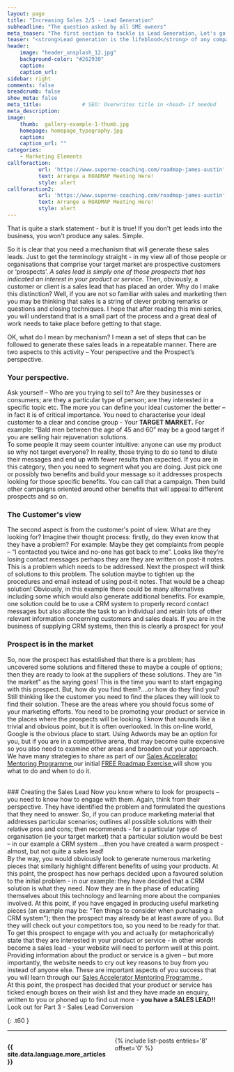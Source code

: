 ```yaml
---
layout: page
title: "Increasing Sales 2/5 - Lead Generation"
subheadline: "The question asked by all SME owners"
meta_teaser: "The first section to tackle is Lead Generation, Let's go..."
teaser: "<strong>Lead generation is the lifeblood</strong> of any company.  <u>No leads = No Sales!</u>"
header:
    image: "header_unsplash_12.jpg"
    background-color: "#262930"
    caption:
    caption_url:
sidebar: right
comments: false
breadcrumb: false
show_meta: false
meta_title:             # SEO: Overwrites title in <head> if needed
meta_description:      
image:
    thumb:  gallery-example-1-thumb.jpg
    homepage: homepage_typography.jpg
    caption:
    caption_url: ""
categories:
    - Marketing Elements
callforaction:
          url: 'https://www.superne-coaching.com/roadmap-james-austin'
          text: Arrange a ROADMAP Meeting Here!
          style: alert
callforaction2:
          url: 'https://www.superne-coaching.com/roadmap-james-austin'
          text: Arrange a ROADMAP Meeting Here!
          style: alert
---
```


That is quite a stark statement - but it is true!  If you don't get leads into the business, you won't produce any sales. Simple.<br>

So it is clear that you need a mechanism that will generate these sales leads.  Just to get the terminology straight - in my view all of those people or organisations that comprise your target market are prospective customers or ‘prospects’.  <i>A sales lead is simply one of those prospects that has indicated an interest in your product or service.</i>  Then, obviously, a customer or client is a sales lead that has placed an order.  Why do I make this distinction? Well, if you are not so familiar with sales and marketing then you may be thinking that sales is a string of clever probing remarks or questions and closing techniques.  I hope that after reading this mini series, you will understand that is a small part of the process and a great deal of work needs to take place before getting to that stage.

OK, what do I mean by mechanism? I mean a set of steps that can be followed to generate these sales leads in a repeatable manner.  There are two aspects to this activity – Your perspective and the Prospect’s perspective.<br>  
### Your perspective.  
Ask yourself – Who are you trying to sell to?  Are they businesses or consumers; are they a particular type of person; are they interested in a specific topic etc.  The more you can define your ideal customer the better – in fact it is of critical importance. You need to characterise your ideal customer to a clear and concise group - Your <strong>TARGET MARKET.</strong>  For example: “Bald men between the age of 45 and 60” may be a good target if you are selling hair rejuvenation solutions.<br>
To some people it may seem counter intuitive: anyone can use my product so why not target everyone? In reality, those trying to do so tend to dilute their messages and end up with fewer results than expected.  If you are in this category, then you need to segment what you are doing. Just pick one or possibly two benefits and build your message so it addresses prospects looking for those specific benefits.  You can call that a campaign.  Then build other campaigns oriented around other benefits that will appeal to different prospects and so on.
### The Customer's view
The second aspect is from the customer's point of view.  What are they looking for?  Imagine their thought process: firstly, do they even know that they have a problem?  For example: Maybe they get complaints from people – “I contacted you twice and no-one has got back to me”.  Looks like they’re losing contact messages perhaps they are they are written on post-it notes. This is a problem which needs to be addressed.  Next the prospect will think of solutions to this problem.  The solution maybe to tighten up the procedures and email instead of using post-it notes.  That would be a cheap solution! Obviously, in this example there could be many alternatives including some which would also generate additional benefits.  For example, one solution could be to use a CRM system to properly record contact messages but also allocate the task to an individual and retain lots of other relevant information concerning customers and sales deals.  If you are in the business of supplying CRM systems, then this is clearly a prospect for you!
### Prospect is in the market
<p>So, now the prospect has established that there is a problem; has uncovered some solutions and filtered these to maybe a couple of options; then they are ready to look at the suppliers of these solutions. They are "in the market" as the saying goes! This is the time you want to start engaging with this prospect. But, how do you find them?....or how do they find you?<br>Still thinking like the customer you need to find the places they will look to find their solution.  These are the areas where you should focus some of your marketing efforts. You need to be promoting your product or service in the places where the prospects will be looking.  I know that sounds like a trivial and obvious point, but it is often overlooked. In this on-line world, Google is the obvious place to start.  Using Adwords may be an option for you, but if you are in a competitive arena, that may become quite expensive so you also need to examine other areas and broaden out your approach.
We have many strategies to share as part of our <a href= "https://www.superneconsulting.co.uk"> Sales Accelerator Mentoring Programme </a> our initial <a href= "https://www.superneconsulting.co.uk/roadmap"> FREE Roadmap Exercise </a >will show you what to do and when to do it.</p><br>
### Creating the Sales Lead
Now you know where to look for prospects – you need to know how to engage with them. Again, think from their perspective.  They have identified the problem and formulated the questions that they need to answer. So, if you can produce marketing material that addresses particular scenarios; outlines all possible solutions with their relative pros and cons; then recommends - for a particular type of organisation (ie your target market) that a particular solution would be best – in our example a CRM system …then you have created a warm prospect - almost, but not quite a sales lead!<br>  
By the way, you would obviously look to generate numerous marketing pieces that similarly highlight different benefits of using your products.  At this point, the prospect has now perhaps decided upon a favoured solution to the initial problem - in our example: they have decided that a CRM solution is what they need.  Now they are in the phase of educating themselves about this technology and learning more about the companies involved.  At this point, if you have engaged in producing useful marketing pieces (an example may be: "Ten things to consider when purchasing a CRM system"); then the prospect may already be at least aware of you.  But they will check out your competitors too, so you need to be ready for that.<br>  
To get this prospect to engage with you and actually (or metaphorically) state that they are interested in your product or service - in other words become a sales lead - your website will need to perform well at this point.  Providing information about the product or service is a given – but more importantly, the website needs to cry out key reasons to buy from you instead of anyone else.  These are important aspects of you success that you will learn through our <a href= "https://www.superneconsulting.co.uk"> Sales Accelerator Mentoring Programme </a>.<br>
At this point, the prospect has decided that your product or service has ticked enough boxes on their wish list and they have made an enquiry, written to you or phoned up to find out more - <strong>you have a SALES LEAD!!</strong>
<br> Look out for Part 3 - Sales Lead Conversion




{: .t60 }
<hr>
  <!-- Display list of blog posts - marketing components -->
<div class="medium-10 columns">
    <p><strong>{{ site.data.language.more_articles }}</strong></p>
    {% include list-posts entries='8' offset='0' %}
</div><!-- /.medium-10.columns -->
